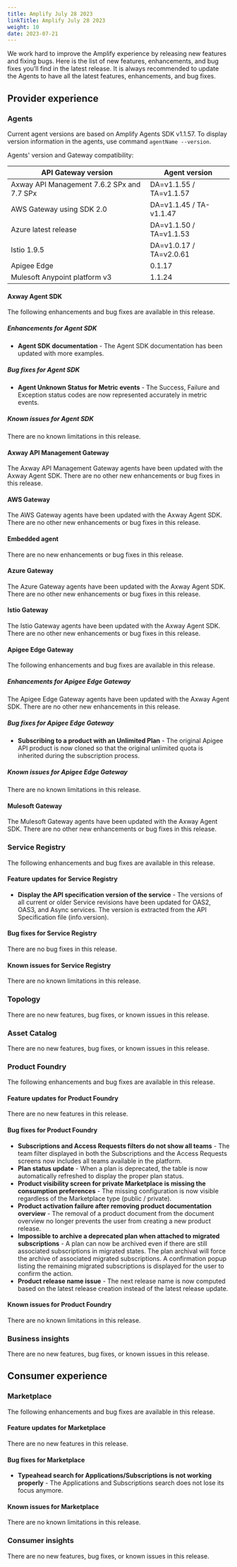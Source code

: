```yaml
---
title: Amplify July 28 2023
linkTitle: Amplify July 28 2023
weight: 10
date: 2023-07-21
---
```

We work hard to improve the Amplify experience by releasing new features and fixing bugs. Here is the list of new features, enhancements, and bug fixes you’ll find in the latest release. It is always recommended to update the Agents to have all the latest features, enhancements, and bug fixes.

## Provider experience

### Agents

Current agent versions are based on Amplify Agents SDK v1.1.57. To display version information in the agents, use command `agentName --version`.

Agents' version and Gateway compatibility:

| API Gateway version                        | Agent version           |
|--------------------------------------------|-------------------------|
| Axway API Management 7.6.2 SPx and 7.7 SPx | DA=v1.1.55 / TA=v1.1.57 |
| AWS Gateway using SDK 2.0                  | DA=v1.1.45 / TA-v1.1.47 |
| Azure latest release                       | DA=v1.1.50 / TA=v1.1.53 |
| Istio 1.9.5                                | DA=v1.0.17 / TA=v2.0.61 |
| Apigee Edge                                | 0.1.17                  |
| Mulesoft Anypoint platform v3              | 1.1.24                  |

#### Axway Agent SDK

The following enhancements and bug fixes are available in this release.

##### Enhancements for Agent SDK

* **Agent SDK documentation** - The Agent SDK documentation has been updated with more examples.

##### Bug fixes for Agent SDK

* **Agent Unknown Status for Metric events** - The Success, Failure and Exception status codes are now represented accurately in metric events.

##### Known issues for Agent SDK

There are no known limitations in this release.

#### Axway API Management Gateway

The Axway API Management Gateway agents have been updated with the Axway Agent SDK. There are no other new enhancements or bug fixes in this release.

#### AWS Gateway

The AWS Gateway agents have been updated with the Axway Agent SDK. There are no other new enhancements or bug fixes in this release.

#### Embedded agent

There are no new enhancements or bug fixes in this release.

<!--The following enhancements and bug fixes are available in this release.-->

<!--##### Enhancements for Embedded agent-->

<!--* **Embedded AWS Traceability Agent** - A new Embedded Agent traceability service for AWS Gateway is now available. The traceability service requires an Access Log ARN (Amazon Resource Name) to access transaction events in CloudWatch. Use Central CLI (**URL link to NPM**) or the Central WebUI to create the new AWS Gateway environment with an Embedded Agent traceability service.-->
<!--* **Custom settings for the Embedded AWS Agent** - The Central WebUI, create/edit Environments page, can be used to set custom settings for either the Discovery or Traceability service. For example, this includes the Team Ownership or filter by tags optional settings.-->

<!--##### Bug fixes for Embedded agent-->

<!--There are no bug fixes in this release.-->

<!--##### Known issues for Embedded agent-->

<!--There are no known limitations in this release.-->

#### Azure Gateway

The Azure Gateway agents have been updated with the Axway Agent SDK. There are no other new enhancements or bug fixes in this release.

#### Istio Gateway

The Istio Gateway agents have been updated with the Axway Agent SDK. There are no other new enhancements or bug fixes in this release.

#### Apigee Edge Gateway

The following enhancements and bug fixes are available in this release.

##### Enhancements for Apigee Edge Gateway

The Apigee Edge Gateway agents have been updated with the Axway Agent SDK. There are no other new enhancements in this release.

##### Bug fixes for Apigee Edge Gateway

* **Subscribing to a product with an Unlimited Plan** - The original Apigee API product is now cloned so that the original unlimited quota is inherited during the subscription process.

##### Known issues for Apigee Edge Gateway

There are no known limitations in this release.

#### Mulesoft Gateway

The Mulesoft Gateway agents have been updated with the Axway Agent SDK. There are no other new enhancements or bug fixes in this release.

### Service Registry

The following enhancements and bug fixes are available in this release.

#### Feature updates for Service Registry

* **Display the API specification version of the service** - The versions of all current or older Service revisions have been updated for OAS2, OAS3, and Async services. The version is extracted from the API Specification file (info.version).

#### Bug fixes for Service Registry

There are no bug fixes in this release.

#### Known issues for Service Registry

There are no known limitations in this release.

### Topology

There are no new features, bug fixes, or known issues in this release.

<!--The following enhancements and bug fixes are available in this release.-->

<!--#### Feature updates for Topology-->

<!--* **Embedded AWS Traceability Agent configuration** - The Embedded AWS Traceability Service can be configured when creating an environment. Custom settings for either the Embedded AWS Discovery or Traceability service can be configured from the environment WebUI.-->

<!--#### Bug fixes for Topology-->

<!--There are no bug fixes in this release.-->

<!--#### Known issues for Topology-->

<!--There are no known limitations in this release.-->

### Asset Catalog

There are no new features, bug fixes, or known issues in this release.

### Product Foundry

The following enhancements and bug fixes are available in this release.

#### Feature updates for Product Foundry

There are no new features in this release.

#### Bug fixes for Product Foundry

* **Subscriptions and Access Requests filters do not show all teams** - The team filter displayed in both the Subscriptions and the Access Requests screens now includes all teams available in the platform.
* **Plan status update** - When a plan is deprecated, the table is now automatically refreshed to display the proper plan status.
* **Product visibility screen for private Marketplace is missing the consumption preferences** - The missing configuration is now visible regardless of the Marketplace type (public / private).
* **Product activation failure after removing product documentation overview** - The removal of a product document from the document overview no longer prevents the user from creating a new product release.
* **Impossible to archive a deprecated plan when attached to migrated subscriptions** - A plan can now be  archived even if there are still associated subscriptions in migrated states. The plan archival will force the archive of associated migrated subscriptions. A confirmation popup listing the remaining migrated subscriptions is displayed for the user to confirm the action.
* **Product release name issue** - The next release name is now computed based on the latest release creation instead of the latest release update.

#### Known issues for Product Foundry

There are no known limitations in this release.

### Business insights

There are no new features, bug fixes, or known issues in this release.

## Consumer experience

### Marketplace

The following enhancements and bug fixes are available in this release.

#### Feature updates for Marketplace

There are no new features in this release.

#### Bug fixes for Marketplace

* **Typeahead search for Applications/Subscriptions is not working properly** - The Applications and Subscriptions search does not lose its focus anymore.

#### Known issues for Marketplace

There are no known limitations in this release.

### Consumer insights

There are no new features, bug fixes, or known issues in this release.
